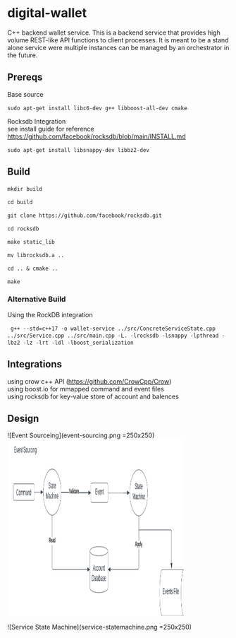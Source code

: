 # digital-wallet  
C++ backend wallet service. This is a backend service that provides high volume REST-like API functions to client processes. It is meant to be a stand alone service were multiple instances can be managed by an orchestrator in the future.

## Prereqs  
Base source  
```
sudo apt-get install libc6-dev g++ libboost-all-dev cmake
```
Rocksdb Integration  
see install guide for reference https://github.com/facebook/rocksdb/blob/main/INSTALL.md  
```
sudo apt-get install libsnappy-dev libbz2-dev
```  

## Build  
```
mkdir build  
```
```
cd build  
```
```
git clone https://github.com/facebook/rocksdb.git
```
```
cd rocksdb
```
```
make static_lib
```
```
mv librocksdb.a ..
```
```
cd .. & cmake ..  
```
```
make  
```

### Alternative Build  
Using the RockDB integration  
```
 g++ --std=c++17 -o wallet-service ../src/ConcreteServiceState.cpp ../src/Service.cpp ../src/main.cpp -L. -lrocksdb -lsnappy -lpthread -lbz2 -lz -lrt -ldl -lboost_serialization
```
## Integrations  
using crow c++ API (https://github.com/CrowCpp/Crow)  
using boost.io for mmapped command and event files  
using rocksdb for key-value store of account and balences

## Design

![Event Sourceing](event-sourcing.png =250x250)  
<img src="event-sourcing.png " width="400" height="400">

![Service State Machine](service-statemachine.png =250x250)


